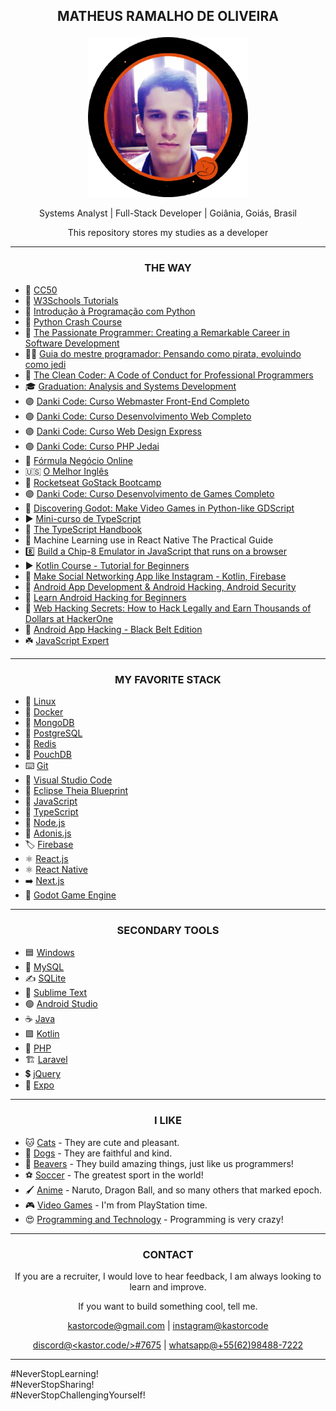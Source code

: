 ## <p align="center">MATHEUS RAMALHO DE OLIVEIRA</p>

<p align="center">
  <img src="https://raw.githubusercontent.com/kastorcode/kastorcode-matheus-avatars/master/orange-beaver.png" width="256" />
</p>

<p align="center">Systems Analyst | Full-Stack Developer | Goiânia, Goiás, Brasil</p>

<p align="center">This repository stores my studies as a developer</p>

---

### <p align="center">THE WAY</p>

- 📝 [CC50](https://cc50.com.br)
- 📗 [W3Schools Tutorials](https://w3schools.com)
- 🐍 [Introdução à Programação com Python](https://python.nilo.pro.br)
- 🐍 [Python Crash Course](https://ehmatthes.github.io/pcc)
- 📕 [The Passionate Programmer: Creating a Remarkable Career in Software Development](https://amazon.com.br/Passionate-Programmer-Remarkable-Development-Pragmatic-ebook/dp/B00AYQNR5U)
- 🏴‍☠️ [Guia do mestre programador: Pensando como pirata, evoluindo como jedi](https://amazon.com.br/Guia-mestre-programador-Pensando-evoluindo-ebook/dp/B019NG6PH8)
- 📓 [The Clean Coder: A Code of Conduct for Professional Programmers](https://amazon.com/Clean-Coder-Conduct-Professional-Programmers/dp/0137081073)
- 🎓 [Graduation: Analysis and Systems Development](https://cruzeirodosulvirtual.com.br/graduacao/analise-e-desenvolvimento-de-sistemas)
- 🟣 [Danki Code: Curso Webmaster Front-End Completo](https://cursos.dankicode.com/curso-front-end-completo)
- 🟣 [Danki Code: Curso Desenvolvimento Web Completo](https://cursos.dankicode.com/curso-desenvolvimento-web-completo)
- 🟣 [Danki Code: Curso Web Design Express](https://cursos.dankicode.com/curso-web-design-express)
- 🟣 [Danki Code: Curso PHP Jedai](https://cursos.dankicode.com/php-jedai)
- 📣 [Fórmula Negócio Online](https://formulanegocioonline.com/montar-um-negocio-online)
- 🇺🇸 [O Melhor Inglês](https://omelhoringles.com)
- 🚀 [Rocketseat GoStack Bootcamp](https://rocketseat.com.br)
- 🟣 [Danki Code: Curso Desenvolvimento de Games Completo](https://cursos.dankicode.com/curso-dev-games)
- 🤖 [Discovering Godot: Make Video Games in Python-like GDScript](https://udemy.com/course/discovering-godot)
- ▶️ [Mini-curso de TypeScript](https://youtube.com/playlist?list=PLlAbYrWSYTiPanrzauGa7vMuve7_vnXG_)
- 📘 [The TypeScript Handbook](https://typescriptlang.org/docs/handbook/intro.html)
- 🧠 Machine Learning use in React Native The Practical Guide
- 8️⃣ [Build a Chip-8 Emulator in JavaScript that runs on a browser](https://udemy.com/course/emulator)
- ▶️ [Kotlin Course - Tutorial for Beginners](https://youtu.be/F9UC9DY-vIU)
- 📸 [Make Social Networking App like Instagram - Kotlin, Firebase](https://udemy.com/share/102MnM)
- 🔏 [Android App Development & Android Hacking, Android Security](https://udemy.com/share/1046Hs)
- 🔏 [Learn Android Hacking for Beginners](https://udemy.com/share/1054ci)
- 🔏 [Web Hacking Secrets: How to Hack Legally and Earn Thousands of Dollars at HackerOne](https://silesiasecuritylab.com)
- 🔏 [Android App Hacking - Black Belt Edition](https://udemy.com/share/106LbA)
- ☘️ [JavaScript Expert](https://javascriptexpert.com.br)

---

### <p align="center">MY FAVORITE STACK</p>

- 🐧 [Linux](https://linux.org)
- 🐋 [Docker](https://docker.com)
- 🍃 [MongoDB](https://mongodb.com)
- 🐘 [PostgreSQL](https://postgresql.org)
- 🔺 [Redis](https://redis.io)
- 🐨 [PouchDB](https://pouchdb.com)
- ⌨️ [Git](https://git-scm.com)
- 🔷 [Visual Studio Code](https://code.visualstudio.com)
- 🔵 [Eclipse Theia Blueprint](https://theia-ide.org)
- 💛 [JavaScript](https://javascript.com)
- 💙 [TypeScript](https://typescriptlang.org)
- 💚 [Node.js](https://nodejs.org)
- 💜 [Adonis.js](https://adonisjs.com)
- 🏷️ [Firebase](https://firebase.google.com)
- ⚛️ [React.js](https://reactjs.org)
- ⚛️ [React Native](https://reactnative.dev)
- ➡️ [Next.js](https://nextjs.org)
- 🤖 [Godot Game Engine](https://godotengine.org)

---

### <p align="center">SECONDARY TOOLS</p>

- 🟦 [Windows](https://microsoft.com/en-us/windows/default.aspx)
- 🐬 [MySQL](https://mysql.com)
- ✍️ [SQLite](https://sqlite.org)
- 🔶 [Sublime Text](https://sublimetext.com)
- 🟢 [Android Studio](https://developer.android.com/studio)
- ☕ [Java](https://docs.oracle.com/en/java)
- 🟪 [Kotlin](https://kotlinlang.org)
- 🐘 [PHP](https://php.net)
- 🏗️ [Laravel](https://laravel.com)
- 💲 [jQuery](https://jquery.com)
- 🔼 [Expo](https://expo.dev)

---

### <p align="center">I LIKE</p>

- 🐱 [Cats](https://www.google.com/search?q=cat) - They are cute and pleasant.
- 🐶 [Dogs](https://www.google.com/search?q=dog) - They are faithful and kind.
- 🦦 [Beavers](https://www.google.com/search?q=beaver) - They build amazing things, just like us programmers!
- ⚽ [Soccer](https://www.google.com/search?q=soccer) - The greatest sport in the world!
- 🖌️ [Anime](https://www.google.com/search?q=anime) - Naruto, Dragon Ball, and so many others that marked epoch.
- 🎮 [Video Games](https://www.google.com/search?q=video%20game) - I'm from PlayStation time.
- 😍 [Programming and Technology](https://www.google.com/search?q=programmer) - Programming is very crazy!

---

### <p align="center">CONTACT</p>

<p align="center">If you are a recruiter, I would love to hear feedback, I am always looking to learn and improve.</p>

<p align="center">If you want to build something cool, tell me.</p>

<p align="center"><a href="mailto:kastorcode@gmail.com">kastorcode@gmail.com</a> | <a href="https://instagram.com/kastorcode">instagram@kastorcode</a></p>

<p align="center"><a href="https://discordapp.com/users/915652125948772372">discord@&lt;kastor.code/&gt;#7675</a> | <a href="https://wa.me/5562984887222">whatsapp@+55(62)98488-7222</a></p>

---

#NeverStopLearning!  
#NeverStopSharing!  
#NeverStopChallengingYourself!

